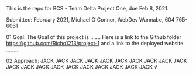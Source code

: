This is the repo for BCS - Team Delta Project One, due Feb 8, 2021.

Submitted: February 2021, Michael O'Connor, WebDev Wannabe, 604 765-6061


01 Goal: The Goal of this project is ....... Here is a link to the Github folder https://github.com/Richo1213/project-1 and a link to the deployed website ........

02 Approach:
JACK JACK JACK JACK JACK JACK JACK JACK JACK JACK JACK JACK JACK JACK JACK JACK JACK JACK JACK JACK √
